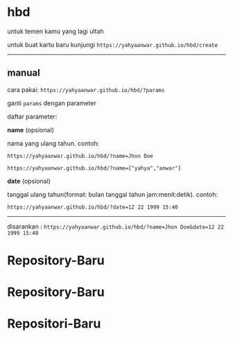 # hbd
untuk temen kamu yang lagi ultah

untuk buat kartu baru kunjungi `https://yahyaanwar.github.io/hbd/create`

---

## manual

cara pakai: `https://yahyaanwar.github.io/hbd/?params`

ganti `params` dengan parameter


daftar parameter:

**name** (opsional)

nama yang ulang tahun. contoh:

`https://yahyaanwar.github.io/hbd/?name=Jhon Doe`

`https://yahyaanwar.github.io/hbd/?name=["yahya","anwar"]`


**date** (opsional)

tanggal ulang tahun(format: bulan tanggal tahun jam:menit:detik). contoh:

`https://yahyaanwar.github.io/hbd/?date=12 22 1999 15:40`


---

disarankan : `https://yahyaanwar.github.io/hbd/?name=Jhon Doe&date=12 22 1999 15:40`

# Repository-Baru
# Repository-Baru
# Repositori-Baru
